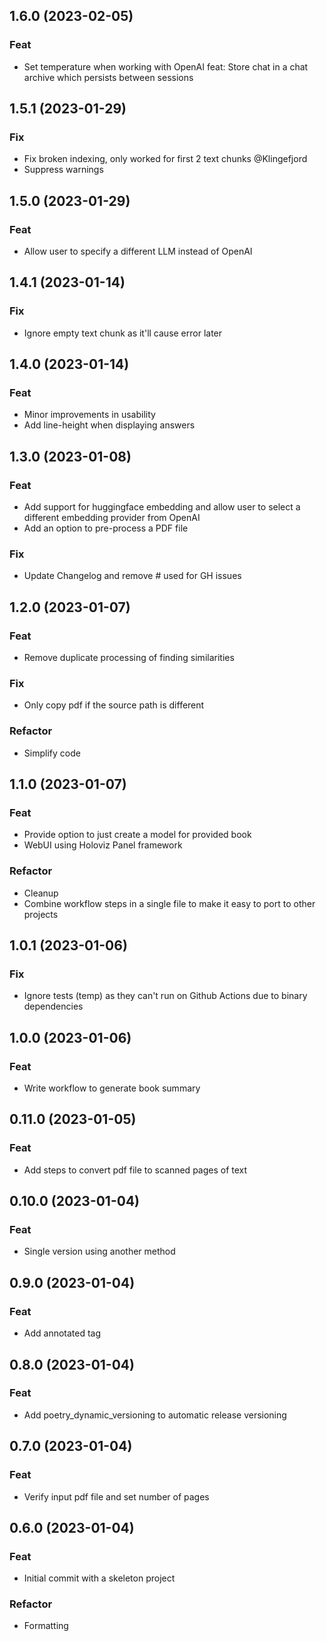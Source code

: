 ## 1.6.0 (2023-02-05)

### Feat

- Set temperature when working with OpenAI feat: Store chat in a chat archive which persists between sessions

## 1.5.1 (2023-01-29)

### Fix

- Fix broken indexing, only worked for first 2 text chunks @Klingefjord
- Suppress warnings

## 1.5.0 (2023-01-29)

### Feat

- Allow user to specify a different LLM instead of OpenAI

## 1.4.1 (2023-01-14)

### Fix

- Ignore empty text chunk as it'll cause error later

## 1.4.0 (2023-01-14)

### Feat

- Minor improvements in usability
- Add line-height when displaying answers

## 1.3.0 (2023-01-08)

### Feat

- Add support for huggingface embedding and allow user to select a different embedding provider from OpenAI
- Add an option to pre-process a PDF file

### Fix

- Update Changelog and remove # used for GH issues

## 1.2.0 (2023-01-07)

### Feat

- Remove duplicate processing of finding similarities

### Fix

- Only copy pdf if the source path is different

### Refactor

- Simplify code

## 1.1.0 (2023-01-07)

### Feat

- Provide option to just create a model for provided book
- WebUI using Holoviz Panel framework

### Refactor

- Cleanup
- Combine workflow steps in a single file to make it easy to port to other projects

## 1.0.1 (2023-01-06)

### Fix

- Ignore tests (temp) as they can't run on Github Actions due to binary dependencies

## 1.0.0 (2023-01-06)

### Feat

- Write workflow to generate book summary

## 0.11.0 (2023-01-05)

### Feat

- Add steps to convert pdf file to scanned pages of text

## 0.10.0 (2023-01-04)

### Feat

- Single version using another method

## 0.9.0 (2023-01-04)

### Feat

- Add annotated tag

## 0.8.0 (2023-01-04)

### Feat

- Add poetry_dynamic_versioning to automatic release versioning

## 0.7.0 (2023-01-04)

### Feat

- Verify input pdf file and set number of pages

## 0.6.0 (2023-01-04)

### Feat

- Initial commit with a skeleton project

### Refactor

- Formatting
